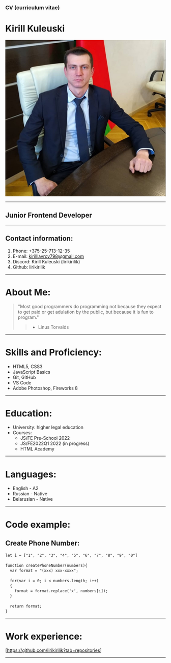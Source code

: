 ### CV (сurriculum vitae)
# **Kirill Kuleuski**  
![Foto:](/src/%D0%BC%D0%BE%D0%B9%20%D0%B0%D0%B2%D0%B0%D1%82%D0%B0%D1%80.jpg "Foto")
*****************************************
## Junior Frontend Developer
_________________________________________
## Contact information:
1.  Phone: +375-25-713-12-35
2. E-mail: kirilllavrov798@gmail.com
3. Discord: Kirill Kuleuski (lirikirilik)
4. Github: lirikirilik
************************************************
# About Me:
> "Most good programmers do programming not because they expect to get paid or get adulation by the public, but because it is fun to program."
>>- Linus Torvalds
*************************************************
# Skills and Proficiency:

* HTML5, CSS3
* JavaScript Basics
* Git, GitHub
* VS Code
* Adobe Photoshop, Fireworks 8
************************************************
# Education:
* University: higher legal education
* Courses:
   * JS/FE Pre-School 2022
   * JS/FE2022Q1 2022  (in progress)
   * HTML Academy
************************************************
# Languages:
* English - A2
* Russian - Native
* Belarusian - Native
*************************************************
# Code example:
## Create Phone Number:
```
let i = ["1", "2", "3", "4", "5", "6", "7", "8", "9", "0"]

function createPhoneNumber(numbers){
  var format = "(xxx) xxx-xxxx";
  
  for(var i = 0; i < numbers.length; i++)
  {
    format = format.replace('x', numbers[i]);
  }
  
  return format;
}
```
*************************************************
# Work experience:
[https://github.com/lirikirilik?tab=repositories]
***********************************************